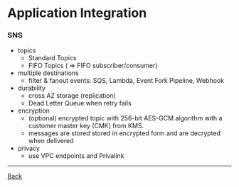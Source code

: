 Application Integration
==============

### SNS

* topics
    * Standard Topics
    * FIFO Topics ( => FIFO subscriber/consumer)
* multiple destinations
    * filter & fanout events: SQS, Lambda, Event Fork Pipeline, Webhook 
* durability
    * cross AZ storage (replication)
    * Dead Letter Queue when retry fails
* encryption
    * (optional) encrypted topic with 256-bit AES-GCM algorithm with a customer master key (CMK) from KMS.
    * messages are stored stored in encrypted form and are decrypted when delivered
* privacy
    * use VPC endpoints and Privalink


---
[Back](/solution-architect)
